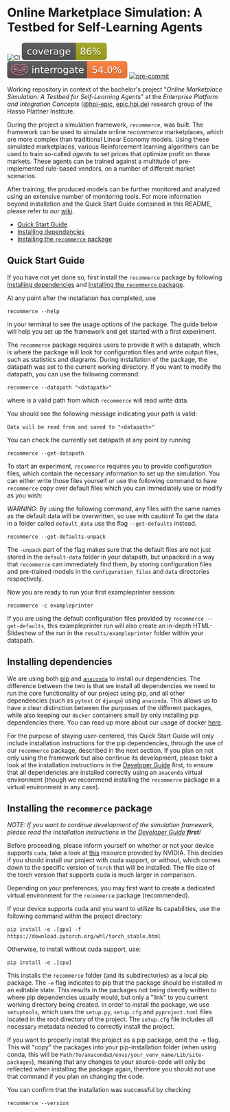# Online Marketplace Simulation: A Testbed for Self-Learning Agents

![CI](https://github.com/hpi-epic/BP2021/actions/workflows/CI.yml/badge.svg)
![Coverage-Badge](/badges/coverage.svg)
![Docstring-Coverage](/badges/docstring_coverage.svg)
[![pre-commit](https://img.shields.io/badge/pre--commit-enabled-brightgreen?logo=pre-commit&logoColor=white)](https://github.com/pre-commit/pre-commit)

Working repository in context of the bachelor's project "*Online Marketplace Simulation: A Testbed for Self-Learning Agents*" at the *Enterprise Platform and Integration Concepts* ([@hpi-epic](https://github.com/hpi-epic), [epic.hpi.de](https://hpi.de/plattner/home.html)) research group of the Hasso Plattner Institute.

During the project a simulation framework, *`recommerce`*, was built.
The framework can be used to simulate online *recommerce* marketplaces, which are more complex than traditional Linear Economy models.
Using these simulated marketplaces, various Reinforcement learning algorithms can be used to train so-called *agents* to set prices that optimize profit on these markets.
These agents can be trained against a multitude of pre-implemented rule-based vendors, on a number of different market scenarios.

After training, the produced models can be further monitored and analyzed using an extensive number of monitoring tools.
For more information beyond installation and the Quick Start Guide contained in this README, please refer to our [wiki](https://github.com/hpi-epic/BP2021/wiki).

- [Quick Start Guide](#quick-start-guide)
- [Installing dependencies](#installing-dependencies)
- [Installing the `recommerce` package](#installing-the-recommerce-package)

## Quick Start Guide

If you have not yet done so, first install the `recommerce` package by following [Installing dependencies](#2-installing-dependencies) and [Installing the `recommerce` package](#3-installing-the-recommerce-package).

At any point after the installation has completed, use

```terminal
recommerce --help
```

in your terminal to see the usage options of the package.
The guide below will help you set up the framework and get started with a first experiment.

The `recommerce` package requires users to provide it with a datapath, which is where the package will look for configuration files and write output files, such as statistics and diagrams.
During installation of the package, the datapath was set to the current working directory.
If you want to modify the datapath, you can use the following command:

```terminal
recommerce --datapath "<datapath>"
```

where <datapath> is a valid path from which `recommerce` will read write data.

You should see the following message indicating your path is valid:

```terminal
Data will be read from and saved to "<datapath>"
```

You can check the currently set datapath at any point by running

```terminal
recommerce --get-datapath
```

To start an experiment, `recommerce` requires you to provide configuration files, which contain the necessary information to set up the simulation.
You can either write those files yourself or use the following command to have `recommerce` copy over default files which you can immediately use or modify as you wish:

*WARNING*: By using the following command, any files with the same names as the default data will be overwritten, so use with caution!
To get the data in a folder called `default_data` use the flag `--get-defaults` instead.

```terminal
recommerce --get-defaults-unpack
```

The `-unpack` part of the flag makes sure that the default files are not just stored in the `default-data` folder in your datapath, but unpacked in a way that `recommerce` can immediately find them, by storing configuration files and pre-trained models in the `configuration_files` and `data` directories respectively.

Now you are ready to run your first exampleprinter session:

```terminal
recommerce -c exampleprinter
```

If you are using the default configuration files provided by `recommerce --get-defaults`, this exampleprinter run will also create an in-depth HTML-Slideshow of the run in the `results/exampleprinter` folder within your datapath.

## Installing dependencies

We are using both [pip](https://pip.pypa.io/en/stable/index.html) and [`anaconda`](https://www.anaconda.com/) to install our dependencies.
The difference between the two is that we install all dependencies we need to run the core functionality of our project using pip, and all other dependencies (such as `pytest` or `django`) using `anaconda`.
This allows us to have a clear distinction between the purposes of the different packages, while also keeping our `docker` containers small by only installing pip dependencies there.
You can read up more about our usage of docker [here](https://github.com/hpi-epic/BP2021/wiki/Developer-guides-%E2%80%93-Docker-&-UI).

For the purpose of staying user-centered, this Quick Start Guide will only include installation instructions for the pip dependencies, through the use of our `recommerce` package, described in the next section.
If you plan on not only using the framework but also continue its development, please take a look at the installation instructions in the [Developer Guide](https://github.com/hpi-epic/BP2021/wiki/Developer-guides-%E2%80%93-Installation) first, to ensure that all dependencies are installed correctly using an `anaconda` virtual environment (though we recommend installing the `recommerce` package in a virtual environment in any case).

## Installing the `recommerce` package

*NOTE: If you want to continue development of the simulation framework, please read the installation instructions in the [Developer Guide](https://github.com/hpi-epic/BP2021/wiki/Developer-guides-%E2%80%93-Installation) **first**!*

Before proceeding, please inform yourself on whether or not your device supports `cuda`, take a look at [this](https://developer.nvidia.com/cuda-gpus) resource provided by NVIDIA.
This decides if you should install our project with cuda support, or without, which comes down to the specific version of `torch` that will be installed.
The file size of the torch version that supports cuda is much larger in comparison.

Depending on your preferences, you may first want to create a dedicated virtual environment for the `recommerce` package (recommended).

If your device supports cuda and you want to utilize its capabilities, use the following command within the project directory:

```terminal
pip install -e .[gpu] -f https://download.pytorch.org/whl/torch_stable.html
```

Otherwise, to install without cuda support, use:

```terminal
pip install -e .[cpu]
```

This installs the `recommerce` folder (and its subdirectories) as a local pip package.
The `-e` flag indicates to pip that the package should be installed in an editable state.
This results in the packages not being directly written to where pip dependencies usually would, but only a "link" to you current working directory being created.
In order to install the package, we use `setuptools`, which uses the `setup.py`, `setup.cfg` and `pyproject.toml` files located in the root directory of the project.
The `setup.cfg` file includes all necessary metadata needed to correctly install the project.

If you want to properly install the project as a pip package, omit the `-e` flag.
This will "copy" the packages into your pip-installation folder (when using conda, this will be `Path/To/anaconda3/envs/your_venv_name/Lib/site-packages`), meaning that any changes to your source-code will only be reflected when installing the package again, therefore you should not use that command if you plan on changing the code.

You can confirm that the installation was successful by checking

```terminal
recommerce --version
```

